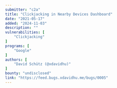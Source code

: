 ```yaml
---
submitter: "c2a"
title: "Clickjacking in Nearby Devices Dashboard"
date: "2021-05-17"
added: "2024-11-03"
description: ""
vulnerabilities: [
    "Clickjacking"
]
programs: [
    "Google"
]
authors: [
    "David Schütz (@xdavidhu)"
]
bounty: "undisclosed"
link: "https://feed.bugs.xdavidhu.me/bugs/0005"
---
```




